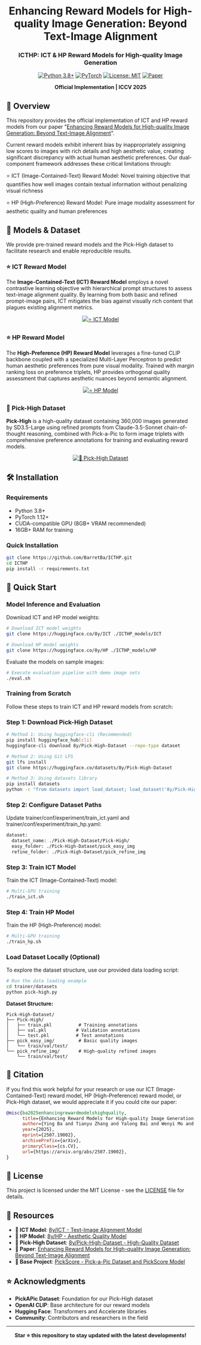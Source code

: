 <div align="center">

# Enhancing Reward Models for High-quality Image Generation: Beyond Text-Image Alignment

### ICTHP: ICT & HP Reward Models for High-quality Image Generation

[![Python 3.8+](https://img.shields.io/badge/python-3.8+-blue.svg)](https://www.python.org/downloads/)
[![PyTorch](https://img.shields.io/badge/PyTorch-1.12+-red.svg)](https://pytorch.org/)
[![License: MIT](https://img.shields.io/badge/License-MIT-yellow.svg)](LICENSE)
[![Paper](https://img.shields.io/badge/Paper-ICCV%202025-blue.svg)](https://arxiv.org/abs/2507.19002)

**Official Implementation | ICCV 2025**

</div>

## 🚀 Overview

This repository provides the official implementation of ICT and HP reward models from our paper "[Enhancing Reward Models for High-quality Image Generation: Beyond Text-Image Alignment](https://arxiv.org/abs/2507.19002)".

Current reward models exhibit inherent bias by inappropriately assigning low scores to images with rich details and high aesthetic value, creating significant discrepancy with actual human aesthetic preferences. Our dual-component framework addresses these critical limitations through:

⭐ ICT (Image-Contained-Text) Reward Model: Novel training objective that quantifies how well images contain textual information without penalizing visual richness

⭐ HP (High-Preference) Reward Model: Pure image modality assessment for aesthetic quality and human preferences

## 🔗 Models & Dataset

We provide pre-trained reward models and the Pick-High dataset to facilitate research and enable reproducible results.



### ⭐ ICT Reward Model

The **Image-Contained-Text (ICT) Reward Model** employs a novel contrastive learning objective with hierarchical prompt structures to assess text-image alignment quality. By learning from both basic and refined prompt-image pairs, ICT mitigates the bias against visually rich content that plagues existing alignment metrics.

<div align="center">

[![⭐ ICT Model](https://img.shields.io/badge/⭐-ICT%20Reward%20Model-green.svg?style=for-the-badge)](https://huggingface.co/8y/ICT)
</div>

### ⭐ HP Reward Model  

The **High-Preference (HP) Reward Model** leverages a fine-tuned CLIP backbone coupled with a specialized Multi-Layer Perceptron to predict human aesthetic preferences from pure visual modality. Trained with margin ranking loss on preference triplets, HP provides orthogonal quality assessment that captures aesthetic nuances beyond semantic alignment.


<div align="center">
  
[![⭐ HP Model](https://img.shields.io/badge/⭐-HP%20Reward%20Model-blue.svg?style=for-the-badge)](https://huggingface.co/8y/HP)
</div>





### 🎨 Pick-High Dataset

**Pick-High** is a high-quality dataset containing 360,000 images generated by SD3.5-Large using refined prompts from Claude-3.5-Sonnet chain-of-thought reasoning, combined with Pick-a-Pic to form image triplets with comprehensive preference annotations for training and evaluating reward models.

<div align="center">

[![🎨 Pick-High Dataset](https://img.shields.io/badge/🎨-Pick--High%20Dataset-orange.svg?style=for-the-badge)](https://huggingface.co/datasets/8y/HP)

</div>


## 🛠️ Installation

### Requirements

- Python 3.8+
- PyTorch 1.12+
- CUDA-compatible GPU (8GB+ VRAM recommended)
- 16GB+ RAM for training

### Quick Installation

```bash
git clone https://github.com/BarretBa/ICTHP.git
cd ICTHP
pip install -r requirements.txt
```


## 🚀 Quick Start

### Model Inference and Evaluation

Download ICT and HP model weights:

```bash
# Download ICT model weights
git clone https://huggingface.co/8y/ICT ./ICTHP_models/ICT

# Download HP model weights  
git clone https://huggingface.co/8y/HP ./ICTHP_models/HP
```

Evaluate the models on sample images:

```bash
# Execute evaluation pipeline with demo image sets
./eval.sh
```

### Training from Scratch

Follow these steps to train ICT and HP reward models from scratch:

### Step 1: Download Pick-High Dataset

```bash
# Method 1: Using huggingface-cli (Recommended)
pip install huggingface_hub[cli]
huggingface-cli download 8y/Pick-High-Dataset --repo-type dataset

# Method 2: Using Git LFS
git lfs install
git clone https://huggingface.co/datasets/8y/Pick-High-Dataset

# Method 3: Using datasets library
pip install datasets
python -c "from datasets import load_dataset; load_dataset('8y/Pick-High-Dataset')"
```
### Step 2: Configure Dataset Paths
Update trainer/conf/experiment/train_ict.yaml and trainer/conf/experiment/train_hp.yaml:
```bash
dataset:
  dataset_name: ./Pick-High-Dataset/Pick-High/
  easy_folder: ./Pick-High-Dataset/pick_easy_img
  refine_folder: ./Pick-High-Dataset/pick_refine_img
```

### Step 3: Train ICT Model

Train the ICT (Image-Contained-Text) model:

```bash
# Multi-GPU training
./train_ict.sh
```

### Step 4: Train HP Model

Train the HP (High-Preference) model:

```bash
# Multi-GPU training
./train_hp.sh
```



### Load Dataset Locally (Optional)

To explore the dataset structure, use our provided data loading script:

```bash
# Run the data loading example
cd trainer/datasets
python pick-high.py
```

**Dataset Structure:**
```
Pick-High-Dataset/
├── Pick-High/
│   ├── train.pkl          # Training annotations
│   ├── val.pkl           # Validation annotations
│   └── test.pkl          # Test annotations
├── pick_easy_img/         # Basic quality images
│   └── train/val/test/
└── pick_refine_img/       # High-quality refined images
    └── train/val/test/
```

## 📝 Citation

If you find this work helpful for your research or use our ICT (Image-Contained-Text) reward model, HP (High-Preference) reward model, or Pick-High dataset, we would appreciate it if you could cite our paper:

```bibtex
@misc{ba2025enhancingrewardmodelshighquality,
      title={Enhancing Reward Models for High-quality Image Generation: Beyond Text-Image Alignment}, 
      author={Ying Ba and Tianyu Zhang and Yalong Bai and Wenyi Mo and Tao Liang and Bing Su and Ji-Rong Wen},
      year={2025},
      eprint={2507.19002},
      archivePrefix={arXiv},
      primaryClass={cs.CV},
      url={https://arxiv.org/abs/2507.19002}, 
}
```




## 📄 License

This project is licensed under the MIT License - see the [LICENSE](LICENSE) file for details.

## 🔗 Resources
- **🤗 ICT Model**: [8y/ICT - Text-Image Alignment Model](https://huggingface.co/8y/ICT)
- **🤗 HP Model**: [8y/HP - Aesthetic Quality Model](https://huggingface.co/8y/HP)
- **🤗 Pick-High Dataset**: [8y/Pick-High-Dataset - High-Quality Dataset](https://huggingface.co/8y/Pick-High-Dataset)
- **📄 Paper**: [Enhancing Reward Models for High-quality Image Generation: Beyond Text-Image Alignment](https://arxiv.org/abs/2507.19002)
- **🔗 Base Project**: [PickScore - Pick-a-Pic Dataset and PickScore Model](https://github.com/yuvalkirstain/PickScore)


## ⭐ Acknowledgments

- **PickAPic Dataset**: Foundation for our Pick-High dataset
- **OpenAI CLIP**: Base architecture for our reward models
- **Hugging Face**: Transformers and Accelerate libraries
- **Community**: Contributors and researchers in the field

---

<div align="center">

**Star ⭐ this repository to stay updated with the latest developments!**

</div>
